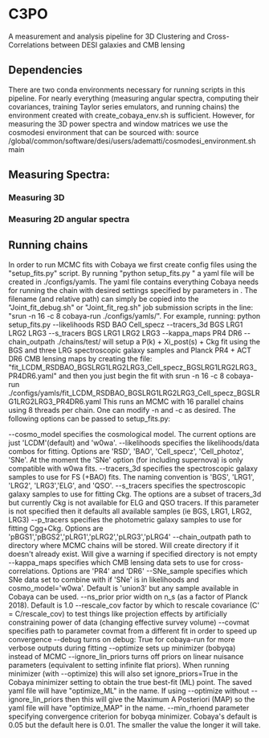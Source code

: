 # C3PO
A measurement and analysis pipeline for 3D Clustering and Cross-Correlations between DESI galaxies and CMB lensing

## Dependencies
There are two conda environments necessary for running scripts in  this pipeline. For nearly everything (measuring angular spectra, computing their covariances, training Taylor series emulators, and running chains) the environment created with create_cobaya_env.sh is sufficient. However, for measuring the 3D power spectra and window matrices we use the cosmodesi environment that can be sourced with:
source /global/common/software/desi/users/adematti/cosmodesi_environment.sh main

## Measuring Spectra:
### Measuring 3D 
### Measuring 2D angular spectra

## Running chains
In order to run MCMC fits with Cobaya we first create config files using the "setup_fits.py" script. By running "python setup_fits.py <options>" a yaml file will be created in ./configs/yamls. The yaml file contains everything Cobaya needs for running the chain with desired settings specified by parameters in <options>. The filename (and relative path) can simply be copied into the "Joint_fit_debug.sh" or "Joint_fit_reg.sh" job submission scripts in the line: "srun -n 16 -c 8 cobaya-run ./configs/yamls/<yaml file>". 
For example, running:
python setup_fits.py --likelihoods RSD BAO Cell_specz --tracers_3d BGS LRG1 LRG2 LRG3 --s_tracers BGS LRG1 LRG2 LRG3 --kappa_maps PR4 DR6  --chain_outpath ./chains/test/
will setup a P(k) + Xi_post(s) + Ckg fit using the BGS and three LRG spectroscopic galaxy samples and Planck PR4 + ACT DR6 CMB lensing maps by creating the file: "fit_LCDM_RSDBAO_BGSLRG1LRG2LRG3_Cell_specz_BGSLRG1LRG2LRG3_PR4DR6.yaml" and then you just begin the fit with 
srun -n 16 -c 8 cobaya-run ./configs/yamls/fit_LCDM_RSDBAO_BGSLRG1LRG2LRG3_Cell_specz_BGSLRG1LRG2LRG3_PR4DR6.yaml
This runs an MCMC with 16 parallel chains using 8 threads per chain. One can modify -n and -c as desired. The following options can be passed to setup_fits.py:

--cosmo_model    specifies the cosmological model. The current options are just 'LCDM'(default) and 'w0wa'.
--likelihoods    specifies the likelihoods/data combos for fitting. Options are 'RSD', 'BAO', 'Cell_specz', 'Cell_photoz', 'SNe'. At the moment the 'SNe' option (for including supernova) is only compatible with w0wa fits. 
--tracers_3d     specifies the spectroscopic galaxy samples to use for FS (+BAO) fits. The naming convention is 'BGS', 'LRG1', 'LRG2', 'LRG3','ELG', and 'QSO'.
--s_tracers      specifies the spectroscopic galaxy samples to use for fitting Ckg. The options are a subset of tracers_3d but currently Ckg is not available for ELG and QSO tracers. If this parameter is not specified then it defaults all available samples (ie BGS, LRG1, LRG2, LRG3)
--p_tracers      specifies the photometric galaxy samples to use for fitting Cgg+Ckg. Options are 'pBGS1','pBGS2','pLRG1','pLRG2','pLRG3','pLRG4'
--chain_outpath  path to directory where MCMC chains will be stored. Will create directory if it doesn't already exist. Will give a warning if specified directory is not empty
--kappa_maps     specifies which CMB lensing data sets to use for cross-correlations. Options are 'PR4' and 'DR6'
--SNe_sample     specifies which SNe data set to combine with if 'SNe' is in likelihoods and cosmo_model='w0wa'. Default is 'union3' but any sample available in Cobaya can be used. 
--ns_prior       prior width on n_s (as a factor of Planck 2018). Default is 1.0
--rescale_cov    factor by which to rescale covariance (C' = C/rescale_cov) to test things like projection effects by artificially constraining power of data (changing effective survey volume)
--covmat         specifies path to parameter covmat from a different fit in order to speed up convergence
--debug          turns on debug: True for cobaya-run for more verbose outputs during fitting
--optimize       sets up minimizer (bobyqa) instead of MCMC
--ignore_lin_priors turns off priors on linear nuisance parameters (equivalent to setting infinite flat priors). When running minimizer (with --optimize) this will also set ignore_priors=True in the Cobaya minimizer setting to obtain the true best-fit (ML) point. The saved yaml file will have "optimize_ML" in the name. If using --optimize without --ignore_lin_priors then this will give the Maximum A Posteriori (MAP) so the yaml file will have "optimize_MAP" in the name.
--min_rhoend     parameter specifying convergence criterion for bobyqa minimizer. Cobaya's default is 0.05 but the default here is 0.01. The smaller the value the longer it will take. 

